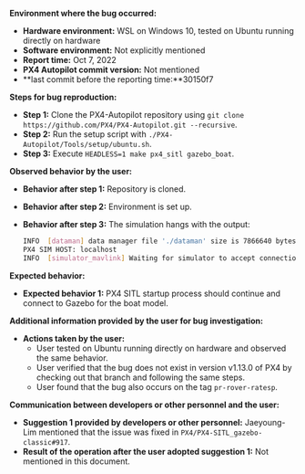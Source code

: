 **Environment where the bug occurred:**

- **Hardware environment:** WSL on Windows 10, tested on Ubuntu running directly on hardware
- **Software environment:** Not explicitly mentioned
- **Report time:** Oct 7, 2022
- **PX4 Autopilot commit version:** Not mentioned
- **last commit before the reporting time:**30150f7

**Steps for bug reproduction:**

- **Step 1:** Clone the PX4-Autopilot repository using `git clone https://github.com/PX4/PX4-Autopilot.git --recursive`.
- **Step 2:** Run the setup script with `./PX4-Autopilot/Tools/setup/ubuntu.sh`.
- **Step 3:** Execute `HEADLESS=1 make px4_sitl gazebo_boat`.

**Observed behavior by the user:**

- **Behavior after step 1:** Repository is cloned.
- **Behavior after step 2:** Environment is set up.
- **Behavior after step 3:** The simulation hangs with the output:

  ```bash
  INFO  [dataman] data manager file './dataman' size is 7866640 bytes
  PX4 SIM HOST: localhost
  INFO  [simulator_mavlink] Waiting for simulator to accept connection on TCP port 4560
  ```

**Expected behavior:**

- **Expected behavior 1:** PX4 SITL startup process should continue and connect to Gazebo for the boat model.

**Additional information provided by the user for bug investigation:**

- **Actions taken by the user:** 
  - User tested on Ubuntu running directly on hardware and observed the same behavior.
  - User verified that the bug does not exist in version v1.13.0 of PX4 by checking out that branch and following the same steps.
  - User found that the bug also occurs on the tag `pr-rover-ratesp`.

**Communication between developers or other personnel and the user:**

- **Suggestion 1 provided by developers or other personnel:** Jaeyoung-Lim mentioned that the issue was fixed in `PX4/PX4-SITL_gazebo-classic#917`.
- **Result of the operation after the user adopted suggestion 1:** Not mentioned in this document.
